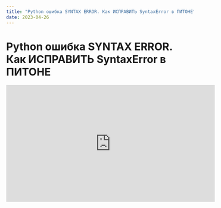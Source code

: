 ```yaml
---
title: "Python ошибка SYNTAX ERROR. Как ИСПРАВИТЬ SyntaxError в ПИТОНЕ"
date: 2023-04-26
---
```


# Python ошибка SYNTAX ERROR. Как ИСПРАВИТЬ SyntaxError в ПИТОНЕ
<iframe width="560" height="315" src="https://www.youtube.com/embed/-clE1ZllctI" title="YouTube video player"
    frameborder="0"
    allow="accelerometer; autoplay; clipboard-write; encrypted-media; gyroscope; picture-in-picture; web-share"
    allowfullscreen></iframe>

